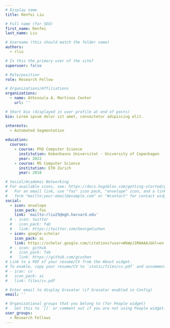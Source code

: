 ```yaml
---
# Display name
title: Renfei Liu

# Full name (for SEO)
first_name: Renfei
last_name: Liu

# Username (this should match the folder name)
authors:
  - rliu

# Is this the primary user of the site?
superuser: false

# Role/position
role: Research Fellow

# Organizations/Affiliations
organizations:
  - name: Athinoula A. Martinos Center
    url: ''

# Short bio (displayed in user profile at end of posts)
bio: Lorem ipsum dolor sit amet, consectetur adipiscing elit.

interests:
  - Automated Segmentation
  
education:
  courses:
    - course: PhD Computer Science
      institution: Kobenhavns Universitet - University of Copenhagen
      year: 2022
    - course: MS Computer Science
      institution: ETH Zurich
      year: 2018

# Social/Academic Networking
# For available icons, see: https://docs.hugoblox.com/getting-started/page-builder/#icons
#   For an email link, use "fas" icon pack, "envelope" icon, and a link in the
#   form "mailto:your-email@example.com" or "#contact" for contact widget.
social:
  - icon: envelope
    icon_pack: fas
    link: 'mailto:rliu25@mgh.harvard.edu'
  # - icon: twitter
  #   icon_pack: fab
  #   link: https://twitter.com/GeorgeCushen
  - icon: google-scholar
    icon_pack: ai
    link: https://scholar.google.com/citations?user=WkWpJ1MAAAAJ&hl=en
  # - icon: github
  #   icon_pack: fab
  #   link: https://github.com/gcushen
# Link to a PDF of your resume/CV from the About widget.
# To enable, copy your resume/CV to `static/files/cv.pdf` and uncomment the lines below.
# - icon: cv
#   icon_pack: ai
#   link: files/cv.pdf

# Enter email to display Gravatar (if Gravatar enabled in Config)
email: ''

# Organizational groups that you belong to (for People widget)
#   Set this to `[]` or comment out if you are not using People widget.
user_groups:
  - Research Fellows
---
```


<!-- Lorem ipsum dolor sit amet, consectetur adipiscing elit. In congue ex mi, id porta magna efficitur a. Sed iaculis justo non faucibus convallis. Sed vehicula dignissim erat sed vehicula. Sed et bibendum erat. Nam pretium, mauris ut accumsan vestibulum, risus sapien accumsan ante, ut laoreet quam odio in lectus. Cras quis orci vitae augue condimentum egestas vel nec risus. Interdum et malesuada fames ac ante ipsum primis in faucibus.

Sed a sagittis justo. Nunc at nunc eget diam maximus mattis quis et augue. Donec vitae luctus sapien. Sed condimentum mattis nisi sed gravida. Aenean placerat arcu quis lacus facilisis sollicitudin. Nam venenatis consequat ligula, eu gravida lacus. Nulla mollis sem ac est eleifend, nec lacinia quam auctor. Morbi at ex laoreet, rhoncus nisl at, efficitur tellus. Maecenas sit amet suscipit erat. Aenean tristique tortor non urna luctus, nec bibendum nibh ornare. -->


